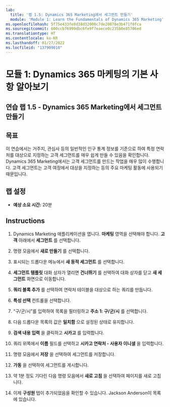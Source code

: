 ```yaml
---
lab:
  title: '랩 1.5: Dynamics 365 Marketing에서 세그먼트 만들기'
  module: 'Module 1: Learn the Fundamentals of Dynamics 365 Marketing'
ms.openlocfilehash: 5f75e433fe8d38d32000c7de20878e3b471f0fca
ms.sourcegitcommit: 600ccb76999dbc6fe9f7eaece0c235b0e85706ed
ms.translationtype: HT
ms.contentlocale: ko-KR
ms.lasthandoff: 01/27/2022
ms.locfileid: "137909010"
---
```

<a name="module-1-learn-the-fundamentals-of-dynamics-365-marketing"></a>모듈 1: Dynamics 365 마케팅의 기본 사항 알아보기
========================

## <a name="practice-lab-15---create-a-segment-in-dynamics-365-marketing"></a>연습 랩 1.5 - Dynamics 365 Marketing에서 세그먼트 만들기

## <a name="objectives"></a>목표

이 연습에서는 거주지, 관심사 등의 일반적인 인구 통계 정보를 기준으로 하여 특정 연락처를 대상으로 지정하는 고객 세그먼트를 매우 쉽게 만들 수 있음을 확인합니다. Dynamics 365 Marketing에서는 고객 세그먼트를 만드는 작업을 매우 많이 수행합니다. 고객 세그먼트는 고객 여정에서 대상을 지정하는 등의 주요 마케팅 활동에 사용되기 때문입니다.

## <a name="lab-setup"></a>랩 설정

  - **예상 소요 시간:** 20분

## <a name="instructions"></a>Instructions


1. Dynamics Marketing 애플리케이션을 엽니다. **마케팅** 영역을 선택해야 합니다. **고객** 아래에서 **세그먼트** 를 선택합니다.

2. 명령 모음에서 **새로 만들기** 를 선택합니다.

3. 표시되는 드롭다운 메뉴에서 **새 동적 세그먼트** 를 선택합니다.

4. **세그먼트 템플릿** 대화 상자가 열리면 **건너뛰기** 를 선택하여 대화 상자를 닫고 **새 세그먼트** 화면으로 이동합니다.

5. **쿼리 블록 추가** 를 선택하여 연락처 테이블을 대상으로 하는 쿼리를 만듭니다. 

6. **특성 선택** 컨트롤을 선택합니다.

7. “구/군/시”를 입력하여 목록을 필터링하고 **주소 1: 구/군/시** 를 선택합니다.

8. 다음 드롭다운 목록의 값은 **일치함** 으로 설정된 상태로 유지합니다. 

9. **검색 내용 입력** 을 클릭하고 **시카고** 를 입력합니다.

10. 쿼리 위쪽에서 **이름** 필드를 선택하고 **시카고 연락처 - 사용자 이니셜** 을 입력합니다.

11. 명령 모음에서 **저장** 을 선택하여 세그먼트를 저장합니다.

12. **가동** 을 선택하여 세그먼트를 게시합니다. 

13. 약 1분 정도 기다린 다음 명령 모음에서 **새로 고침** 을 선택하여 페이지를 새로 고칩니다. 

14. 이제 **구성원** 탭이 추가되었음을 확인할 수 있습니다. Jackson Anderson이 목록에 있습니다.
